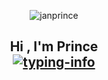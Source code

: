 <p align="center"> <img src="https://komarev.com/ghpvc/?username=janprince&label=Profile%20views&color=0e75b6&style=flat" alt="janprince" /> </p>

<h2 align="center">
    Hi , I'm Prince<br>
    <a href="https://github.com/Redeemm">
        <img src="https://readme-typing-svg.herokuapp.com/?lines=Backend%20Engineer👨‍💻;Python;C#;.NET%20Developer%20💹;Actor🔬&font=Fira&center=true&width=380&height=38&color=0056D2&vCenter=true&size=18&pause=1000" alt="typing-info">
<!--     </a>
    <a href="https://github.com/ladunjexa">
        <img src="https://github.com/Redeemm/Redeemm/blob/output/github-contribution-grid-snake.gif" alt="snake" height="70%" width="70%"/>
    </a> -->
</h2>




<!---
JanPrince/JanPrince is a ✨ special ✨ repository because its `README.md` (this file) appears on your GitHub profile.
You can click the Preview link to take a look at your changes.
--->
